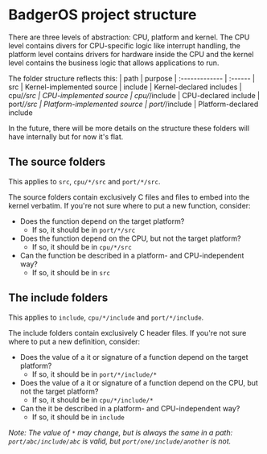 # BadgerOS project structure

There are three levels of abstraction: CPU, platform and kernel.
The CPU level contains divers for CPU-specific logic like interrupt handling,
the platform level contains drivers for hardware inside the CPU and
the kernel level contains the business logic that allows applications to run.

The folder structure reflects this:
| path           | purpose
| :------------- | :------
| src            | Kernel-implemented source
| include        | Kernel-declared includes
| cpu/*/src      | CPU-implemented source
| cpu/*/include  | CPU-declared include
| port/*/src     | Platform-implemented source
| port/*/include | Platform-declared include

In the future, there will be more details on the structure these folders will have internally but for now it's flat.

## The source folders
This applies to `src`, `cpu/*/src` and `port/*/src`.

The source folders contain exclusively C files and files to embed into the kernel verbatim.
If you're not sure where to put a new function, consider:
- Does the function depend on the target platform?
    - If so, it should be in `port/*/src`
- Does the function depend on the CPU, but not the target platform?
    - If so, it should be in `cpu/*/src`
- Can the function be described in a platform- and CPU-independent way?
    - If so, it should be in `src`

## The include folders
This applies to `include`, `cpu/*/include` and `port/*/include`.

The include folders contain exclusively C header files.
If you're not sure where to put a new definition, consider:
- Does the value of a it or signature of a function depend on the target platform?
    - If so, it should be in `port/*/include/*`
- Does the value of a it or signature of a function depend on the CPU, but not the target platform?
    - If so, it should be in `cpu/*/include/*`
- Can the it be described in a platform- and CPU-independent way?
    - If so, it should be in `include`

_Note: The value of `*` may change, but is always the same in a path: `port/abc/include/abc` is valid, but `port/one/include/another` is not._
